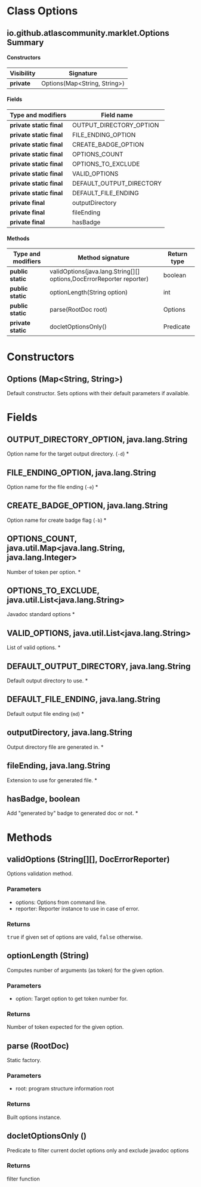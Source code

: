 Class Options
=============
io.github.atlascommunity.marklet.Options
Summary
-------
#### Constructors
| Visibility  | Signature                    |
| ----------- | ---------------------------- |
| **private** | Options(Map<String, String>) |
#### Fields
| Type and modifiers       | Field name               |
| ------------------------ | ------------------------ |
| **private static final** | OUTPUT_DIRECTORY_OPTION  |
| **private static final** | FILE_ENDING_OPTION       |
| **private static final** | CREATE_BADGE_OPTION      |
| **private static final** | OPTIONS_COUNT            |
| **private static final** | OPTIONS_TO_EXCLUDE       |
| **private static final** | VALID_OPTIONS            |
| **private static final** | DEFAULT_OUTPUT_DIRECTORY |
| **private static final** | DEFAULT_FILE_ENDING      |
| **private final**        | outputDirectory          |
| **private final**        | fileEnding               |
| **private final**        | hasBadge                 |
#### Methods
| Type and modifiers | Method signature                                                     | Return type |
| ------------------ | -------------------------------------------------------------------- | ----------- |
| **public static**  | validOptions(java.lang.String[][] options,DocErrorReporter reporter) | boolean     |
| **public static**  | optionLength(String option)                                          | int         |
| **public static**  | parse(RootDoc root)                                                  | Options     |
| **private static** | docletOptionsOnly()                                                  | Predicate   |

Constructors
============
Options (Map<String, String>)
-----------------------------
Default constructor. Sets options with their default parameters if available.


Fields
======
OUTPUT_DIRECTORY_OPTION, java.lang.String
-----------------------------------------
Option name for the target output directory. (`-d`) *

FILE_ENDING_OPTION, java.lang.String
------------------------------------
Option name for the file ending (`-e`) *

CREATE_BADGE_OPTION, java.lang.String
-------------------------------------
Option name for create badge flag (`-b`) *

OPTIONS_COUNT, java.util.Map<java.lang.String, java.lang.Integer>
-----------------------------------------------------------------
Number of token per option. *

OPTIONS_TO_EXCLUDE, java.util.List<java.lang.String>
----------------------------------------------------
Javadoc standard options *

VALID_OPTIONS, java.util.List<java.lang.String>
-----------------------------------------------
List of valid options. *

DEFAULT_OUTPUT_DIRECTORY, java.lang.String
------------------------------------------
Default output directory to use. *

DEFAULT_FILE_ENDING, java.lang.String
-------------------------------------
Default output file ending (`md`) *

outputDirectory, java.lang.String
---------------------------------
Output directory file are generated in. *

fileEnding, java.lang.String
----------------------------
Extension to use for generated file. *

hasBadge, boolean
-----------------
Add "generated by" badge to generated doc or not. *


Methods
=======
validOptions (String[][], DocErrorReporter)
-------------------------------------------
Options validation method.
### Parameters
- options: Options from command line.
- reporter: Reporter instance to use in case of error.
### Returns
<tt>true</tt> if given set of options are valid, <tt>false</tt> otherwise.

optionLength (String)
---------------------
Computes number of arguments (as token) for the given option.
### Parameters
- option: Target option to get token number for.
### Returns
Number of token expected for the given option.

parse (RootDoc)
---------------
Static factory.
### Parameters
- root: program structure information root
### Returns
Built options instance.

docletOptionsOnly ()
--------------------
Predicate to filter current doclet options only and exclude javadoc options
### Returns
filter function


